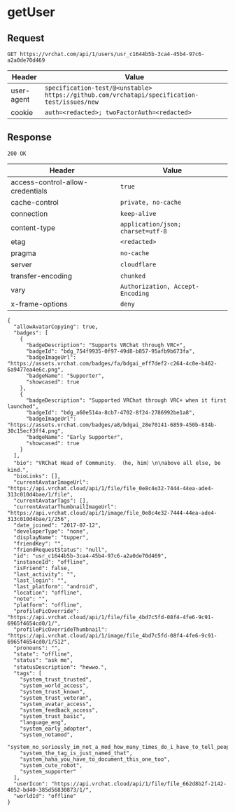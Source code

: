 # getUser

## Request
`GET https://vrchat.com/api/1/users/usr_c1644b5b-3ca4-45b4-97c6-a2a0de70d469`

| Header | Value |
| ------ | ----- |
| user-agent | `specification-test/@<unstable> https://github.com/vrchatapi/specification-test/issues/new` |
| cookie | `auth=<redacted>; twoFactorAuth=<redacted>` |


## Response
`200 OK`

| Header | Value |
| ------ | ----- |
| access-control-allow-credentials | `true` |
| cache-control | `private, no-cache` |
| connection | `keep-alive` |
| content-type | `application/json; charset=utf-8` |
| etag | `<redacted>` |
| pragma | `no-cache` |
| server | `cloudflare` |
| transfer-encoding | `chunked` |
| vary | `Authorization, Accept-Encoding` |
| x-frame-options | `deny` |

```jsonc
{
  "allowAvatarCopying": true,
  "badges": [
    {
      "badgeDescription": "Supports VRChat through VRC+",
      "badgeId": "bdg_754f9935-0f97-49d8-b857-95afb9b673fa",
      "badgeImageUrl": "https://assets.vrchat.com/badges/fa/bdgai_eff7def2-c264-4c0e-b462-6a9477ea4e6c.png",
      "badgeName": "Supporter",
      "showcased": true
    },
    {
      "badgeDescription": "Supported VRChat through VRC+ when it first launched",
      "badgeId": "bdg_a60e514a-8cb7-4702-8f24-2786992be1a8",
      "badgeImageUrl": "https://assets.vrchat.com/badges/a8/bdgai_28e70141-6859-450b-834b-30c15ecf3ff4.png",
      "badgeName": "Early Supporter",
      "showcased": true
    }
  ],
  "bio": "VRChat Head of Community․ （he‚ him）\n\nabove all else‚ be kind․",
  "bioLinks": [],
  "currentAvatarImageUrl": "https://api.vrchat.cloud/api/1/file/file_0e8c4e32-7444-44ea-ade4-313c010d4bae/1/file",
  "currentAvatarTags": [],
  "currentAvatarThumbnailImageUrl": "https://api.vrchat.cloud/api/1/image/file_0e8c4e32-7444-44ea-ade4-313c010d4bae/1/256",
  "date_joined": "2017-07-12",
  "developerType": "none",
  "displayName": "tupper",
  "friendKey": "",
  "friendRequestStatus": "null",
  "id": "usr_c1644b5b-3ca4-45b4-97c6-a2a0de70d469",
  "instanceId": "offline",
  "isFriend": false,
  "last_activity": "",
  "last_login": "",
  "last_platform": "android",
  "location": "offline",
  "note": "",
  "platform": "offline",
  "profilePicOverride": "https://api.vrchat.cloud/api/1/file/file_4bd7c5fd-08f4-4fe6-9c91-6965f4654cd0/1/",
  "profilePicOverrideThumbnail": "https://api.vrchat.cloud/api/1/image/file_4bd7c5fd-08f4-4fe6-9c91-6965f4654cd0/1/512",
  "pronouns": "",
  "state": "offline",
  "status": "ask me",
  "statusDescription": "hewwo․",
  "tags": [
    "system_trust_trusted",
    "system_world_access",
    "system_trust_known",
    "system_trust_veteran",
    "system_avatar_access",
    "system_feedback_access",
    "system_trust_basic",
    "language_eng",
    "system_early_adopter",
    "system_notamod",
    "system_no_seriously_im_not_a_mod_how_many_times_do_i_have_to_tell_people",
    "system_the_tag_is_just_named_that",
    "system_haha_you_have_to_document_this_one_too",
    "system_cute_robot",
    "system_supporter"
  ],
  "userIcon": "https://api.vrchat.cloud/api/1/file/file_662d8b2f-2142-4052-bd40-385d56830873/1/",
  "worldId": "offline"
}
```
